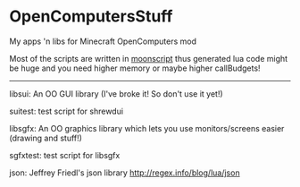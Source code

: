 # OpenComputersStuff
My apps 'n libs for Minecraft OpenComputers mod

Most of the scripts are written in [moonscript](http://moonscript.org) thus generated lua code might be huge and you need higher memory or maybe higher callBudgets!

----
libsui: An OO GUI library (I've broke it! So don't use it yet!)

suitest: test script for shrewdui

libsgfx: An OO graphics library which lets you use monitors/screens easier (drawing and stuff!)

sgfxtest: test script for libsgfx

json: Jeffrey Friedl's json library http://regex.info/blog/lua/json
